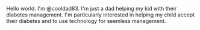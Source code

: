 Hello world. I'm @cooldad83. I'm just a dad helping my kid with their diabetes management. I'm particularly interested in helping my child accept their diabetes and to use technology for seemless management.
